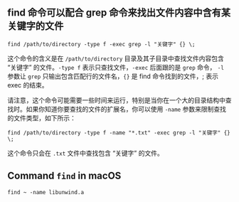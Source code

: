 ## find 命令可以配合 grep 命令来找出文件内容中含有某关键字的文件

```
find /path/to/directory -type f -exec grep -l "关键字" {} \;
```
这个命令的含义是在 `/path/to/directory` 目录及其子目录中查找文件内容包含 “关键字” 的文件。`-type f` 表示只查找文件，`-exec` 后面跟的是 `grep` 命令，
`-l` 参数让 `grep` 只输出包含匹配行的文件名，`{}` 是 find 命令找到的文件，\; 表示 exec 的结束。

请注意，这个命令可能需要一些时间来运行，特别是当你在一个大的目录结构中查找时。如果你知道你要查找的文件的扩展名，你可以使用 `-name` 参数来限制查找的文件类型，如下所示：
```
find /path/to/directory -type f -name "*.txt" -exec grep -l "关键字" {} \;
```
这个命令只会在 `.txt` 文件中查找包含 “关键字” 的文件。


## Command `find` in macOS

```
find ~ -name libunwind.a
```

